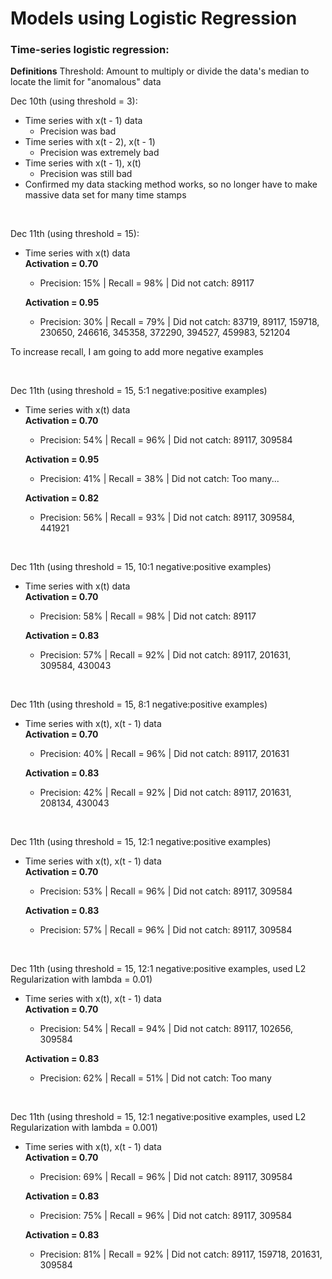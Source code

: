 # Models using Logistic Regression

### Time-series logistic regression:

**Definitions**
Threshold: Amount to multiply or divide the data's median to locate the limit for "anomalous" data

Dec 10th (using threshold = 3): 
- Time series with x(t - 1) data <br>
  - Precision was bad
- Time series with x(t - 2), x(t - 1)
  - Precision was extremely bad
- Time series with x(t - 1), x(t)
  - Precision was still bad
- Confirmed my data stacking method works, so no longer have to make massive data set for many time stamps

<br>

Dec 11th (using threshold = 15):
- Time series with x(t) data <br>
  **Activation = 0.70**
  - Precision: 15% | Recall = 98% | Did not catch: 89117

  **Activation = 0.95**
  - Precision: 30% | Recall = 79% | Did not catch: 83719, 89117, 159718, 230650, 246616, 345358, 372290, 394527, 459983, 521204

To increase recall, I am going to add more negative examples

<br>

Dec 11th (using threshold = 15, 5:1 negative:positive examples)
- Time series with x(t) data <br>
  **Activation = 0.70**
  - Precision: 54% | Recall = 96% | Did not catch: 89117, 309584

  **Activation = 0.95**
  - Precision: 41% | Recall = 38% | Did not catch: Too many...

  **Activation = 0.82**
  - Precision: 56% | Recall = 93% | Did not catch: 89117, 309584, 441921

<br>

Dec 11th (using threshold = 15, 10:1 negative:positive examples)
- Time series with x(t) data <br>
  **Activation = 0.70**
  - Precision: 58% | Recall = 98% | Did not catch: 89117

  **Activation = 0.83**
  - Precision: 57% | Recall = 92% | Did not catch: 89117, 201631, 309584, 430043

<br>

Dec 11th (using threshold = 15, 8:1 negative:positive examples)
- Time series with x(t), x(t - 1) data <br>
  **Activation = 0.70**
  - Precision: 40% | Recall = 96% | Did not catch: 89117, 201631

  **Activation = 0.83**
  - Precision: 42% | Recall = 92% | Did not catch: 89117, 201631, 208134, 430043

<br>

Dec 11th (using threshold = 15, 12:1 negative:positive examples)
- Time series with x(t), x(t - 1) data <br>
  **Activation = 0.70**
  - Precision: 53% | Recall = 96% | Did not catch: 89117, 309584

  **Activation = 0.83**
  - Precision: 57% | Recall = 96% | Did not catch: 89117, 309584

<br>

Dec 11th (using threshold = 15, 12:1 negative:positive examples, used L2 Regularization with lambda = 0.01)
- Time series with x(t), x(t - 1) data <br>
  **Activation = 0.70**
  - Precision: 54% | Recall = 94% | Did not catch: 89117, 102656, 309584

  **Activation = 0.83**
  - Precision: 62% | Recall = 51% | Did not catch: Too many

<br>

Dec 11th (using threshold = 15, 12:1 negative:positive examples, used L2 Regularization with lambda = 0.001)
- Time series with x(t), x(t - 1) data <br>
  **Activation = 0.70**
  - Precision: 69% | Recall = 96% | Did not catch: 89117, 309584

  **Activation = 0.83**
  - Precision: 75% | Recall = 96% | Did not catch: 89117, 309584

  **Activation = 0.83**
  - Precision: 81% | Recall = 92% | Did not catch: 89117, 159718, 201631, 309584
